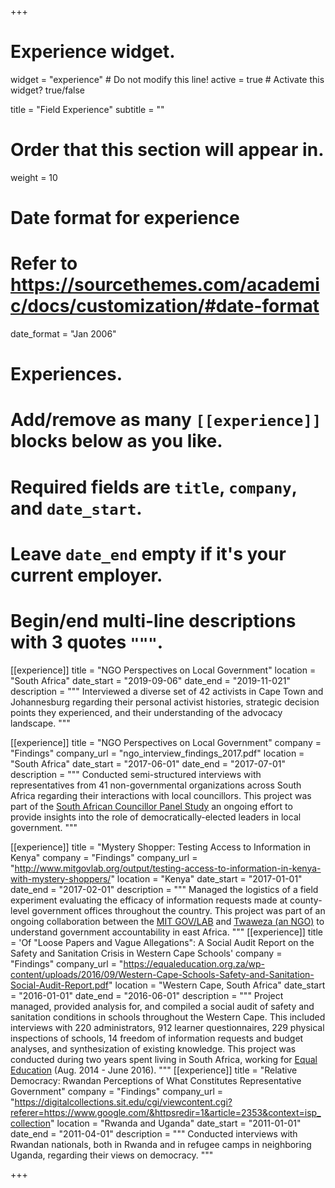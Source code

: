 +++
# Experience widget.
widget = "experience"  # Do not modify this line!
active = true  # Activate this widget? true/false

title = "Field Experience"
subtitle = ""

# Order that this section will appear in.
weight = 10

# Date format for experience
#   Refer to https://sourcethemes.com/academic/docs/customization/#date-format
date_format = "Jan 2006"

# Experiences.
#   Add/remove as many `[[experience]]` blocks below as you like.
#   Required fields are `title`, `company`, and `date_start`.
#   Leave `date_end` empty if it's your current employer.
#   Begin/end multi-line descriptions with 3 quotes `"""`.


[[experience]]
  title = "NGO Perspectives on Local Government"
  location = "South Africa"
  date_start = "2019-09-06"
  date_end = "2019-11-021"
  description = """
  Interviewed a diverse set of 42 activists in Cape Town and Johannesburg regarding their personal activist histories, strategic decision points they experienced, and their understanding of the advocacy landscape.
  """

[[experience]]
  title = "NGO Perspectives on Local Government"
  company = "Findings"
  company_url = "ngo_interview_findings_2017.pdf"
  location = "South Africa"
  date_start = "2017-06-01"
  date_end = "2017-07-01"
  description = """
  Conducted semi-structured interviews with representatives from 41 non-governmental organizations across
  South Africa regarding their interactions with local councillors. This project was part of the [South African Councillor Panel Study](https://sacopsmit.org/) an ongoing effort
  to provide insights into the role of democratically-elected leaders in local government.
  """

[[experience]]
  title = "Mystery Shopper: Testing Access to Information in Kenya"
  company = "Findings"
  company_url = "http://www.mitgovlab.org/output/testing-access-to-information-in-kenya-with-mystery-shoppers/"
  location = "Kenya"
  date_start = "2017-01-01"
  date_end = "2017-02-01"
  description = """
  Managed the logistics of a field experiment evaluating the efficacy of information requests made at county-level government offices throughout the country. This project was part of an ongoing collaboration between the [MIT GOV/LAB](http://www.mitgovlab.org/) and [Twaweza (an NGO)]([https://www.twaweza.org/) to understand government accountability in east Africa.
  """
[[experience]]
  title = 'Of "Loose Papers and Vague Allegations": A Social Audit Report on the Safety and Sanitation Crisis in Western Cape Schools'
  company = "Findings"
  company_url = "https://equaleducation.org.za/wp-content/uploads/2016/09/Western-Cape-Schools-Safety-and-Sanitation-Social-Audit-Report.pdf"
  location = "Western Cape, South Africa"
  date_start = "2016-01-01"
  date_end = "2016-06-01"
  description = """
  Project managed, provided analysis for, and compiled a social audit of safety and sanitation conditions in schools throughout the Western Cape. This included interviews with 220 administrators, 912 learner questionnaires, 229 physical inspections of schools, 14 freedom of information requests and budget analyses, and synthesization of existing knowledge. This project was conducted during two years spent living in South Africa, working for [Equal Education](https://equaleducation.org.za) (Aug. 2014 - June 2016).
  """
[[experience]]
  title = "Relative Democracy: Rwandan Perceptions of What Constitutes Representative Government"
  company = "Findings"
  company_url = "https://digitalcollections.sit.edu/cgi/viewcontent.cgi?referer=https://www.google.com/&httpsredir=1&article=2353&context=isp_collection"
  location = "Rwanda and Uganda"
  date_start = "2011-01-01"
  date_end = "2011-04-01"
  description = """
  Conducted interviews with Rwandan nationals, both in Rwanda and in refugee camps in neighboring Uganda, regarding their views on democracy.
  """

+++
